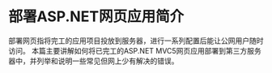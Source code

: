 # 部署ASP.NET网页应用简介
部署网页指将完工的应用项目投放到服务器，进行一系列配置后能让公网用户随时访问。
本篇主要讲解如何将已完工的ASP.NET MVC5网页应用部署到第三方服务器中，并列举和说明一些常见但网上少有解决的错误。
